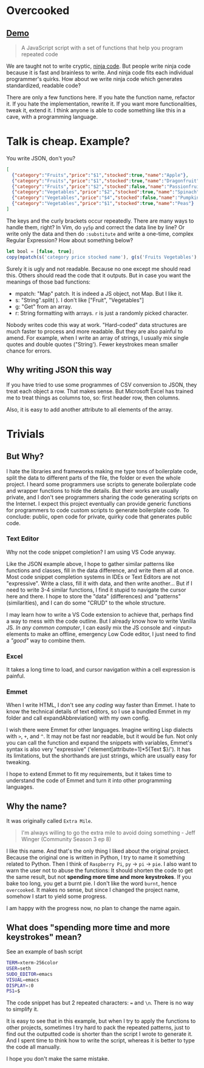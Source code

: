 # Overcooked
## [Demo](Demo.md)
> A JavaScript script with a set of functions that help you program repeated code

We are taught not to write cryptic, [ninja code](https://javascript.info/ninja-code). But people write ninja code because it is fast and brainless to write. And ninja code fits each individual programmer's quirks. How about we write ninja code which generates standardized, readable code?  

There are only a few functions here. If you hate the function name, refactor it. If you hate the implementation, rewrite it. If you want more functionalities, tweak it, extend it. I think anyone is able to code something like this in a cave, with a programming language.  

# Talk is cheap. Example?

You write JSON, don't you?

```json
[
  {"category":"Fruits","price":"$1","stocked":true,"name":"Apple"},
  {"category":"Fruits","price":"$1","stocked":true,"name":"Dragonfruit"},
  {"category":"Fruits","price":"$2","stocked":false,"name":"Passionfruit"},
  {"category":"Vegetables","price":"$2","stocked":true,"name":"Spinach"},
  {"category":"Vegetables","price":"$4","stocked":false,"name":"Pumpkin"},
  {"category":"Vegetables","price":"$1","stocked":true,"name":"Peas"}
]
```

The keys and the curly brackets occur repeatedly. There are many ways to handle them, right? In Vim, do `yy5p` and correct the data line by line? Or write only the data and then do `:substitute` and write a one-time, complex Regular Expression? How about something below? 

```javascript
let bool = [false, true];
copy(mpatch(s('category price stocked name'), g(s('Fruits Vegetables'), 0,0,0,1,1,1), r('$',[1,1,2,2,4,1]), g(bool, 1,1,0,1,0,1), s('Apple Dragonfruit Passionfruit Spinach Pumpkin Peas')))
```

Surely it is ugly and not readable. Because no one except me should read this. Others should read the code that it outputs. But in case you want the meanings of those bad functions: 

- mpatch: "Map" patch. It is indeed a JS object, not Map. But I like it. 
- s: "String".split( ). I don't like ["Fruit", "Vegetables"]
- g: "Get" from an array. 
- r: String formatting with arrays. `r` is just a randomly picked character. 

Nobody writes code this way at work. "Hard-coded" data structures are much faster to process and more readable. But they are also painful to amend. For example, when I write an array of strings, I usually mix single quotes and double quotes ("String'). Fewer keystrokes mean smaller chance for errors.  

## Why writing JSON this way
If you have tried to use some programmes of CSV conversion to JSON, they treat each object a row. That makes sense. But Microsoft Excel has trained me to treat things as columns too, so: first header row, then columns.  

Also, it is easy to add another attribute to all elements of the array.  

# Trivials
## But Why?
I hate the libraries and frameworks making me type tons of boilerplate code, split the data to different parts of the file, the folder or even the whole project. I heard some programmers use scripts to generate boilerplate code and wrapper functions to hide the details. But their works are usually private, and I don't see programmers sharing the code generating scripts on the Internet. I expect this project eventually can provide generic functions for programmers to code custom scripts to generate boilerplate code. To conclude: public, open code for private, quirky code that generates public code. 

### Text Editor
Why not the code snippet completion? I am using VS Code anyway. 

Like the JSON example above, I hope to gather similar patterns like functions and classes, fill in the data difference, and write them all at once. Most code snippet completion systems in IDEs or Text Editors are not "expressive". Write a class, fill it with data, and then write another... But if I need to write 3-4 similar functions, I find it stupid to navigate the cursor here and there. I hope to store the "data" (differences) and "patterns" (similarities), and I can do some "CRUD" to the whole structure.

I may learn how to write a VS Code extension to achieve  that, perhaps find a way to mess with the code outline. But I already know how to write Vanilla JS. *In any common computer*, I can easily mix the JS console and \<input\> elements to make an offline, emergency Low Code editor, I just need to find a *"good"* way to combine them. 

### Excel
It takes a long time to load, and cursor navigation within a cell expression is painful. 

### Emmet
When I write HTML, I don't see any *coding* way faster than Emmet. I hate to know the technical details of text editors, so I use a bundled Emmet in my folder and call expandAbbreviation() with my own config. 

I wish there were Emmet for other languages. Imagine writing Lisp dialects with `>`, `+`, and `^`. It may not be fast nor readable, but it would be fun. Not only you can call the function and expand the snippets with variables, Emmet's syntax is also very "expressive" ('element[attribute=1]*5{Text $}/'). It has its limitations, but the shorthands are just strings, which are usually easy for tweaking. 

I hope to extend Emmet to fit my requirements, but it takes time to understand the code of Emmet and turn it into other programming languages. 

## Why the name?
It was originally called `Extra Mile`. 
> I'm always willing to go the extra mile to avoid doing something - Jeff Winger (Community Season 3 ep 8)

I like this name. And that's the only thing I liked about the original project. Because the original one is written in Python, I try to name it something related to Python. Then I think of `Raspberry Pi`, `py` -> `pi` -> `pie`. I also want to warn the user not to abuse the functions: It should shorten the code to get the same result, but not **spending more time and more keystrokes**. If you bake too long, you get a burnt pie. I don't like the word `burnt`, hence `overcooked`. It makes no sense, but since I changed the project name, somehow I start to yield some progress.  

I am happy with the progress now, no plan to change the name again.  

## What does "spending more time and more keystrokes" mean?
See an example of bash script
```bash
TERM=xterm-256color
USER=seth
SUDO_EDITOR=emacs
VISUAL=emacs
DISPLAY=:0
PS1=$
```

The code snippet has but 2 repeated characters: `=` and `\n`. There is no way to simplify it.  

It is easy to see that in this example, but when I try to apply the functions to other projects, sometimes I try hard to pack the repeated patterns, just to find out the outputted code is shorter than the script I wrote to generate it. And I spent time to think how to write the script, whereas it is better to type the code all manually.  

I hope you don't make the same mistake. 
